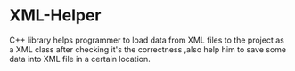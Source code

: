 # XML-Helper
 C++ library helps programmer to load data from XML files to the project as a XML class after checking it's the correctness ,also help him to save some data into XML file in a certain location.
